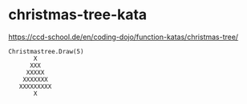 # christmas-tree-kata

https://ccd-school.de/en/coding-dojo/function-katas/christmas-tree/

```
Christmastree.Draw(5)
       X
      XXX
     XXXXX
    XXXXXXX
   XXXXXXXXX
       X
       
```